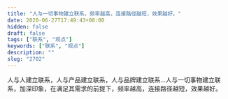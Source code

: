 ```yaml
---
title: "人与一切事物建立联系，频率越高，连接路径越短，效果越好。"
date: 2020-06-27T17:49:43+08:00
hidden: false
draft: false
tags: ["联系", "观点"]
keywords: ["联系", "观点"]
description: ""
slug: "2702"
---
```

人与人建立联系，人与产品建立联系，人与品牌建立联系...人与一切事物建立联系，加深印象，在满足其需求的前提下，频率越高，连接路径越短，效果越好。
